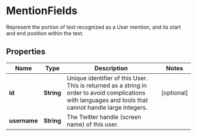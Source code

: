 

# MentionFields

Represent the portion of text recognized as a User mention, and its start and end position within the text.

## Properties

| Name | Type | Description | Notes |
|------------ | ------------- | ------------- | -------------|
|**id** | **String** | Unique identifier of this User. This is returned as a string in order to avoid complications with languages and tools that cannot handle large integers. |  [optional] |
|**username** | **String** | The Twitter handle (screen name) of this user. |  |



